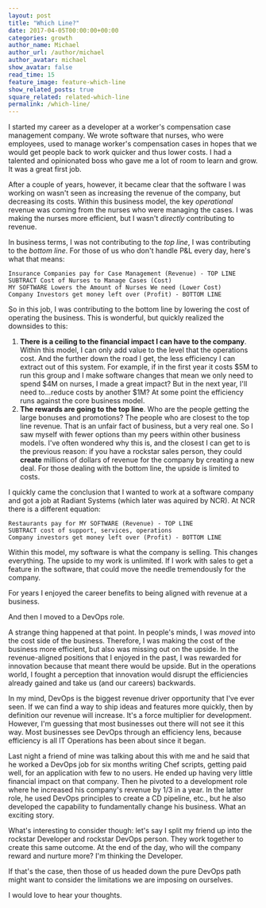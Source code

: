 ```yaml
---
layout: post
title: "Which Line?"
date: 2017-04-05T00:00:00+00:00
categories: growth
author_name: Michael
author_url: /author/michael
author_avatar: michael
show_avatar: false
read_time: 15
feature_image: feature-which-line
show_related_posts: true
square_related: related-which-line
permalink: /which-line/
---
```

I started my career as a developer at a worker's compensation case management company. We wrote software that nurses, who were employees, used to manage worker's compensation cases in hopes that we would get people back to work quicker and thus lower costs. I had a talented and opinionated boss who gave me a lot of room to learn and grow. It was a great first job.

After a couple of years, however, it became clear that the software I was working on wasn't seen as increasing the revenue of the company, but decreasing its costs. Within this business model, the key _operational_ revenue was coming from the nurses who were managing the cases. I was making the nurses more efficient, but I wasn't _directly_ contributing to revenue.

In business terms, I was not contributing to the _top line_, I was contributing to the _bottom line_. For those of us who don't handle P&L every day, here's what that means:

```
Insurance Companies pay for Case Management (Revenue) - TOP LINE
SUBTRACT Cost of Nurses to Manage Cases (Cost)
MY SOFTWARE Lowers the Amount of Nurses We need (Lower Cost)
Company Investors get money left over (Profit) - BOTTOM LINE
```

So in this job, I was contributing to the bottom line by lowering the cost of operating the business. This is wonderful, but quickly realized the downsides to this:

1. **There is a ceiling to the financial impact I can have to the company**. Within this model, I can only add value to the level that the operations cost. And the further down the road I get, the less efficiency I can extract out of this system. For example, if in the first year it costs $5M to run this group and I make software changes that mean we only need to spend $4M on nurses, I made a great impact? But in the next year, I'll need to...reduce costs by another $1M? At some point the efficiency runs against the core business model.
2. **The rewards are going to the top line**. Who are the people getting the large bonuses and promotions? The people who are closest to the top line revenue. That is an unfair fact of business, but a very real one. So I saw myself with fewer options than my peers within other business models. I've often wondered why this is, and the closest I can get to is the previous reason: if you have a rockstar sales person, they could **create** millions of dollars of revenue for the company by creating a new deal. For those dealing with the bottom line, the upside is limited to costs.

I quickly came the conclusion that I wanted to work at a software company and got a job at Radiant Systems (which later was aquired by NCR). At NCR there is a different equation:

```
Restaurants pay for MY SOFTWARE (Revenue) - TOP LINE
SUBTRACT cost of support, services, operations
Company investors get money left over (Profit) - BOTTOM LINE
```

Within this model, my software is what the company is selling. This changes everything. The upside to my work is unlimited. If I work with sales to get a feature in the software, that could move the needle tremendously for the company.

For years I enjoyed the career benefits to being aligned with revenue at a business.

And then I moved to a DevOps role.

A strange thing happened at that point. In people's minds, I was _moved_ into the cost side of the business. Therefore, I was making the cost of the business more efficient, but also was missing out on the upside. In the revenue-aligned positions that I enjoyed in the past, I was rewarded for innovation because that meant there would be upside. But in the operations world, I fought a perception that innovation would disrupt the efficiencies already gained and take us (and our careers) backwards.

In my mind, DevOps is the biggest revenue driver opportunity that I've ever seen. If we can find a way to ship ideas and features more quickly, then by definition our revenue will increase. It's a force multiplier for development. However, I'm guessing that most businesses out there will not see it this way. Most businesses see DevOps through an efficiency lens, because efficiency is all IT Operations has been about since it began.

Last night a friend of mine was talking about this with me and he said that he worked a DevOps job for six months writing Chef scripts, getting paid well, for an application with few to no users. He ended up having very little financial impact on that company. Then he pivoted to a development role where he increased his company's revenue by 1/3 in a year. In the latter role, he used DevOps principles to create a CD pipeline, etc., but he also developed the capability to fundamentally change his business. What an exciting story.

What's interesting to consider though: let's say I split my friend up into the rockstar Developer and rockstar DevOps person. They work together to create this same outcome. At the end of the day, who will the company reward and nurture more? I'm thinking the Developer.

If that's the case, then those of us headed down the pure DevOps path might want to consider the limitations we are imposing on ourselves.

I would love to hear your thoughts.